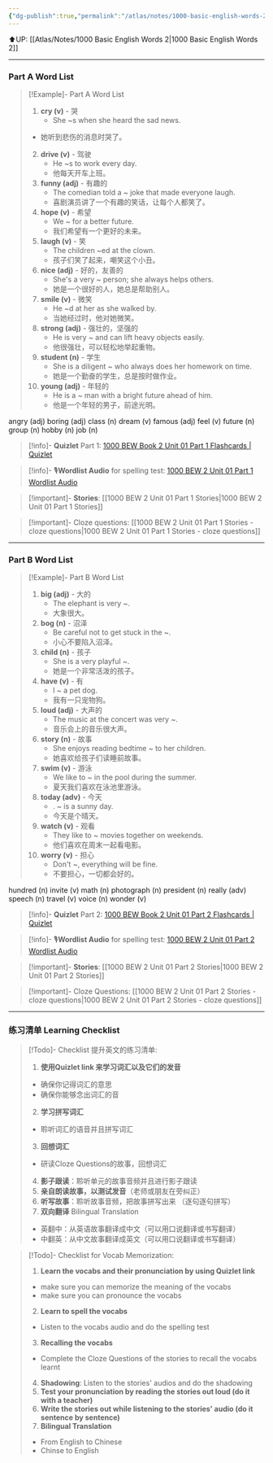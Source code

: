 ```yaml
---
{"dg-publish":true,"permalink":"/atlas/notes/1000-basic-english-words-2-unit-01/"}
---
```


⬆️UP: [[Atlas/Notes/1000 Basic English Words 2\|1000 Basic English Words 2]]

---
### Part A Word List

> [!Example]- Part A Word List
>1. **cry (v)** - 哭
 >    - She ~s when she heard the sad news. 
> 	- 她听到悲伤的消息时哭了。
> 2. **drive (v)** - 驾驶
 >    - He ~s to work every day. 
 >    - 他每天开车上班。
>3. **funny (adj)** - 有趣的
 >    - The comedian told a ~ joke that made everyone laugh. 
 >    - 喜剧演员讲了一个有趣的笑话，让每个人都笑了。
>4. **hope (v)** - 希望
 >    - We ~ for a better future. 
 >    - 我们希望有一个更好的未来。
> 5. **laugh (v)** - 笑
 >    - The children ~ed at the clown. 
 >    - 孩子们笑了起来，嘲笑这个小丑。
> 6. **nice (adj)** - 好的，友善的
 >    - She's a very ~ person; she always helps others.
 >    - 她是一个很好的人，她总是帮助别人。
> 7. **smile (v)** - 微笑
 >    - He ~d at her as she walked by. 
 >    - 当她经过时，他对她微笑。
> 8. **strong (adj)** - 强壮的，坚强的
 >    - He is very ~ and can lift heavy objects easily. 
 >    - 他很强壮，可以轻松地举起重物。
> 9. **student (n)** - 学生
 >    - She is a diligent ~ who always does her homework on time.
 >    - 她是一个勤奋的学生，总是按时做作业。
> 10. **young (adj)** - 年轻的
>     - He is a ~ man with a bright future ahead of him.
>     - 他是一个年轻的男子，前途光明。

angry (adj)
boring (adj)
class (n)
dream (v)
famous (adj)
feel (v)
future (n)
group (n)
hobby (n)
job (n)


> [!info]- **Quizlet** Part 1: [1000 BEW Book 2 Unit 01 Part 1 Flashcards | Quizlet]()

> [!info]- 🎙️**Wordlist Audio** for spelling test: [1000 BEW 2 Unit 01 Part 1 Wordlist Audio]()

> [!important]- **Stories**: [[1000 BEW 2 Unit 01 Part 1 Stories\|1000 BEW 2 Unit 01 Part 1 Stories]]

> [!important]- Cloze questions: [[1000 BEW 2 Unit 01 Part 1 Stories - cloze questions\|1000 BEW 2 Unit 01 Part 1 Stories - cloze questions]]

---
### Part B Word List


> [!Example]- Part B Word List
> 1. **big (adj)** - 大的
 >    -  The elephant is very ~. 
 >    - 大象很大。
>1. **bog (n)** - 沼泽
>     - Be careful not to get stuck in the ~. 
>     - 小心不要陷入沼泽。
> 1. **child (n)** - 孩子
>     - She is a very playful ~. 
>     - 她是一个非常活泼的孩子。
> 1. **have (v)** - 有
 >    - I ~ a pet dog. 
 >    - 我有一只宠物狗。
> 1. **loud (adj)** - 大声的
 >    - The music at the concert was very ~. 
 >    - 音乐会上的音乐很大声。
> 1. **story (n)** - 故事
 >    - She enjoys reading bedtime ~ to her children. 
 >    - 她喜欢给孩子们读睡前故事。
> 1. **swim (v)** - 游泳
 >    - We like to ~ in the pool during the summer. 
 >    - 夏天我们喜欢在泳池里游泳。
> 1. **today (adv)** - 今天
 >    - . ~ is a sunny day. 
 >    - 今天是个晴天。
> 1. **watch (v)** - 观看
 >    - They like to ~ movies together on weekends. 
 >    - 他们喜欢在周末一起看电影。
> 1. **worry (v)** - 担心
 >    - Don't ~, everything will be fine. 
 >    - 不要担心，一切都会好的。

hundred (n)
invite (v)
math (n)
photograph (n)
president (n)
really (adv)
speech (n)
travel (v)
voice (n)
wonder (v)

> [!info]- **Quizlet** Part 2: [1000 BEW Book 2 Unit 01 Part 2 Flashcards | Quizlet]()

> [!info]- 🎙️**Wordlist Audio** for spelling test: [1000 BEW 2 Unit 01 Part 2 Wordlist Audio]()

> [!important]- **Stories**: [[1000 BEW 2 Unit 01 Part 2 Stories\|1000 BEW 2 Unit 01 Part 2 Stories]]

> [!important]- Cloze Questions: [[1000 BEW 2 Unit 01 Part 2 Stories - cloze questions\|1000 BEW 2 Unit 01 Part 2 Stories - cloze questions]]

---
### 练习清单 Learning Checklist

> [!Todo]- Checklist 提升英文的练习清单:
> 1. **使用Quizlet link 来学习词汇以及它们的发音** 
>	- 确保你记得词汇的意思 
>	- 确保你能够念出词汇的音 
> 2. **学习拼写词汇** 
>	- 聆听词汇的语音并且拼写词汇 
> 3. **回想词汇**
>	- 研读Cloze Questions的故事，回想词汇 
> 4. **影子跟读**：聆听单元的故事音频并且进行影子跟读 
> 5. **亲自朗读故事，以测试发音**（老师或朋友在旁纠正）
> 6. **听写故事**：聆听故事音频，把故事拼写出来 （逐句逐句拼写）
> 7. **双向翻译** Bilingual Translation 
>	- 英翻中：从英语故事翻译成中文（可以用口说翻译或书写翻译）
>	- 中翻英：从中文故事翻译成英文（可以用口说翻译或书写翻译）

> [!Todo]- Checklist for Vocab Memorization:
> 
> 1. **Learn the vocabs and their pronunciation by using Quizlet link**
>	- make sure you can memorize the meaning of the vocabs
>	- make sure you can pronounce the vocabs
> 2. **Learn to spell the vocabs**
>	- Listen to the vocabs audio and do the spelling test
> 3. **Recalling the vocabs**
>	- Complete the Cloze Questions of the stories to recall the vocabs learnt
> 4. **Shadowing**: Listen to the stories' audios and do the shadowing
> 5. **Test your pronunciation by reading the stories out loud (do it with a teacher)**
> 6. **Write the stories out while listening to the stories' audio (do it sentence by sentence)**
> 7. **Bilingual Translation** 
> 	- From English to Chinese
> 	- Chinse to English

